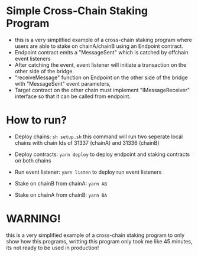 # Simple Cross-Chain Staking Program
- this is a very simplified example of a cross-chain staking program where users are able to stake on chainA/chainB using an Endpoint contract.
- Endpoint contract emits a "MessageSent" which is catched by offchain event listeners
- After catching the event, event listener will initiate a transaction on the other side of the bridge.
- "receiveMessage" function on Endpoint on the other side of the bridge with "MessageSent" event parameters,
- Target contract on the other chain must implement "IMessageReceiver" interface so that it can be called from endpoint.

# How to run?
- Deploy chains:
`sh setup.sh`
this command will run two seperate local chains with chain Ids of 31337 (chainA) and 31336 (chainB)

- Deploy contracts:
`yarn deploy` to deploy endpoint and staking contracts on both chains

- Run event listener:
`yarn listen` to deploy run event listeners

- Stake on chainB from chainA:
`yarn AB`

- Stake on chainA from chainB:
`yarn BA`


# WARNING!
this is a very simplified example of a cross-chain staking program to only show how this programs, writting this program only took me like 45 minutes, its not ready to be used in production!

